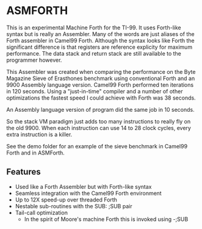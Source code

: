 # ASMFORTH
 
 This is an experimental Machine Forth for the TI-99. It uses Forth-like syntax but is really an Assembler. Many of the words are just aliases of the Forth assembler in Camel99 Forth. Although the syntax looks like Forth the significant difference is that registers are reference explicity for maximum performance.  The data stack and return stack are still available to the programmer however.


This Assembler was created when comparing the performance on the Byte Magazine
Sieve of Erasthones benchmark using conventional Forth and an 9900 Assembly language version.  Camel99 Forth performed ten iterations in 120 seconds.
Using a "just-in-time" compiler and a number of other optimizations the fastest speed I could achieve with Forth was 38 seconds. 

An Assembly language version of program did the same job in 10 seconds. 

So the stack VM paradigm just adds too many instructions to really fly on the old 9900.  When each instruction can use 14 to 28 clock cycles, every extra instruction is a killer. 

See the demo folder for an example of the sieve benchmark in Camel99 Forth and in ASMForth. 

## Features
- Used like a Forth Assembler but with Forth-like syntax
- Seamless integration with the Camel99 Forth environment 
- Up to 12X speed-up over threaded Forth
- Nestable sub-routines with the SUB: ;SUB pair 
- Tail-call optimization 
   - In the spirit of Moore's machine Forth this is invoked using -;SUB 


